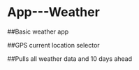 # App---Weather

##Basic weather app

##GPS current location selector

##Pulls all weather data and 10 days ahead
